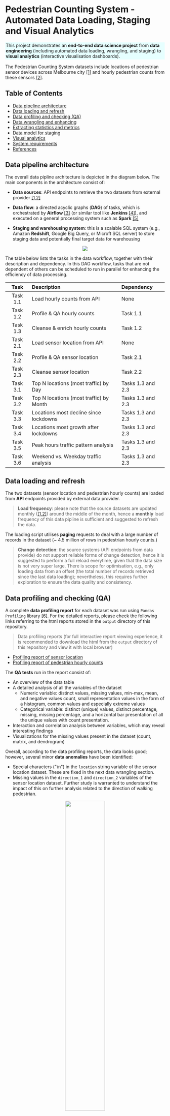 # Pedestrian Counting System - Automated Data Loading, Staging and Visual Analytics

<div class="warning" style='padding:0.1em; background-color:#e6ffff'>
<span>
This project demonstrates an <b>end-to-end data science project</b> from <b>data engineering</b> (including automated data loading, wrangling, and staging) to <b>visual analytics</b> (interactive visualisation dashboards). 
</span>
</div>

The Pedestrian Counting System datasets include locations of pedestrian sensor devices across Melbourne city [[1]](#references) and hourly pedestrian counts from these sensors [[2]](#references).

## Table of Contents

- [Data pipeline architecture](#architecture)
- [Data loading and refresh](#loading)
- [Data profiling and checking (QA)](#profiling)
- [Data wrangling and enhancing](#wrangling)
- [Extracting statistics and metrics](#stats)
- [Data model for staging](#data-model)
- [Visual analytics](#visual-analytics)
- [System requirements](#requirements)
- [References](#references)


## Data pipeline architecture <a name="architecture"> </a>

The overall data pipline architecture is depicted in the diagram below. The main components in the architecture consist of:

- **Data sources**: API endpoints to retrieve the two datasets from external provider [[1,2]](#references)

- **Data flow**: a directed acyclic graphs (**DAG**) of tasks, which is orchestrated by **Airflow** [[3]](#references) (or similar tool like **Jenkins** [[4]](#references)), and executed on a general processing system such as **Spark** [[5]](#references)

- **Staging and warehousing system**: this is a scalable SQL system (e.g., Amazon **Redshift**, Google Big Query, or Microft SQL server) to store staging data and potentially final target data for warehousing

<p align="center">
  <img src="./img/architecture.png">
</p>

The table below lists the tasks in the data workflow, together with their description and dependency. In this DAG workflow, tasks that are not dependent of others can be scheduled to run in parallel for enhancing the efficiency of data processing. 

<div align="center">
            
| Task   |  Description | Dependency |
|:-:|:--|:--|
| Task 1.1  | Load hourly counts from API | None  |
| Task 1.2  | Profile & QA hourly counts  | Task 1.1  |
| Task 1.3  | Cleanse & enrich hourly counts  | Task 1.2  |
| Task 2.1  | Load sensor location from API  | None  |
| Task 2.2  | Profile & QA sensor location  | Task 2.1  |
| Task 2.3  | Cleanse sensor location  | Task 2.2  |
| Task 3.1  | Top N locations (most traffic) by Day  | Tasks 1.3 and 2.3  |
| Task 3.2  | Top N locations (most traffic) by Month  | Tasks 1.3 and 2.3  |
| Task 3.3  | Locations most decline since lockdowns  | Tasks 1.3 and 2.3  |
| Task 3.4  | Locations most growth after lockdowns  | Tasks 1.3 and 2.3  |
| Task 3.5  | Peak hours traffic pattern analysis  | Tasks 1.3 and 2.3  |
| Task 3.6  | Weekend vs. Weekday traffic analysis  | Tasks 1.3 and 2.3  |

</div>

## Data loading and refresh<a name="loading"> </a>

The two datasets (sensor location and pedestrian hourly counts) are loaded from **API** endpoints provided by external data provider. 
> **Load frequency**: please note that the source datasets are updated monthly ([[1,2]](#references)) around the middle of the month, hence a **monthly** load frequency of this data pipline is sufficient and suggested to refresh the data. 

The loading script utilises **paging** requests to deal with a large number of records in the dataset (~ 4.5 million of rows in pedestrian hourly counts.)
> **Change detection**: the source systems (API endpoints from data provide) do not support reliable forms of change detection, hence it is suggested to perform a full reload everytime, given that the data size is not very super large. There is scope for optimisation, e.g., only loading data from an offset (the total number of records retrieved since the last data loading); nevertheless, this requires further exploration to ensure the data quality and consistency.

## Data profiling and checking (QA) <a name="profiling"> </a>

A complete **data profiling report** for each dataset was run using `Pandas Profiling` library [[6]](#references). For the detailed reports, please check the following links referring to the html reports stored in the `output` directory of this repository.


> Data profiling reports (for full interactive report viewing experience, it is recommended to download the html from the `output` directory of this repository and view it with local browser)
- [Profiling report of sensor location](https://htmlpreview.github.io/?https://github.com/hoangtamvo/pedestrian-analytics/blob/f943f72c6e5263c0e5e8493f6975ea926db34cad/output/data%20profiling%20sensor%20location.html)
- [Profiling report of pedestrian hourly counts](https://htmlpreview.github.io/?https://github.com/hoangtamvo/pedestrian-analytics/blob/f943f72c6e5263c0e5e8493f6975ea926db34cad/output/data%20profiling%20pedestrian%20per%20hour.html)


The **QA tests** run in the report consist of:
- An overview of the data table
- A detailed analysis of all the variables of the dataset
    - Numeric variable: distinct values, missing values, min-max, mean, and negative values count, small representation values in the form of a histogram, common values and especially extreme values
    - Categorical variable: distinct (unique) values, distinct percentage, missing, missing percentage, and a horizontal bar presentation of all the unique values with count presentation.
- Interaction and correlation analysis between variables, which may reveal interesting findings
- Visualizations for the missing values present in the dataset (count, matrix, and dendrogram)

Overall, according to the data profiling reports, the data looks good; however, several minor **data anomalies** have been identified:
- Special characters ("\n") in the `location` string variable of the sensor location dataset. These are fixed in the next data wrangling section.
- Missing values in the `direction_1` and `direction_2` variables of the sensor location dataset. Further study is warranted to understand the impact of this on further analysis related to the direction of walking pedestrian.   
<p align="center">
  <img src="./img/missing values.png" width=50% height=auto>
</p>

Given the time constraint for this project, this documentation is still a `work-in-progress` and apparently, more data checking could have been done and potentially more data issues might have been found. In addition to the data profiling report, there could be other extra QA that can be done, for examples:
- Outlier dedection on numeric variables using Box plots and other statistics methods
- Data consistency and semantics, e.g., whether all the lat/lon locations are in the Melbourne geographical area



## Data wrangling and  enhancing<a name="wrangling"> </a>

### Data cleansing
As described in the above data checking section, there are special characters ("\n") in the `location` string variable of the sensor location dataset. This will impact any downstream analysis and visualisation if they are using this string value. 

Hence, these special characters are removed in the data cleansing task (part of the data pipeline) run on the sensor location dataset. The `cleansed sensor location dataset` was staged in the system for further analysis, and is also publicly available [here](https://github.com/hoangtamvo/pedestrian-analytics/blob/f943f72c6e5263c0e5e8493f6975ea926db34cad/output/SENSOR.csv)  for reference.

### Data enhancing

The data quality of the `pedestrian hourly counts` dataset looks good; nevertheless, the following enhancement has been done to the dataset so that it is easier for the next extracting statistics step.
> Data enrichment
- `date_key`: in the source data, there is only the combined date time information but not the date itself. For data warehousing applications, **time intelligence analytics** is essential, hence a derived variable named `date_key` was created from the date time information. This newly created variable can be used to filter the data based on date, and can also be linked to the **date dimension** table in the datawarehouse for supporting advanced time intelligence analytics such rolling 12-month calculation.  
- `day_type` (weekday or weekend): this is an extra variable dervied from the day column. This newly derived variable is useful for extracting additional statistics to compare weekday against weekend traffic patterns.

The `enriched pedestrian hourly counts` was staged in the system for further analysis, and its small **sample** is also publicly available [here](https://github.com/hoangtamvo/pedestrian-analytics/blob/f943f72c6e5263c0e5e8493f6975ea926db34cad/output/PEDESTRIAN_PER_HOUR_SAMPLE_ONLY.csv)  for reference.

## Extracting statistics (stats) and metrics <a name="stats"> </a>

In this section, more advanced data engineering tasks are conducted to extract statistics from the above cleansed and enriched datasets. Each complex summary statistics are broken down to several small steps which are implemented through common  `reusable modular functions`. Each step can perform the calculation using SQL (various complexity levels) or Python pandas functions or a combination of both.  

The implemented program [`automated load and stage.py`](https://github.com/hoangtamvo/pedestrian-analytics/blob/5d3db52d4c2be8cd89cd082df575aa81d5c62b08/automated%20load%20and%20stage.py) is well-documented with comprehensive code comments and detailed `docstring` for documentation. In addition, a brief explanation of the calculation of these statistics is also provided in the following. Most statistics are looking into comparing the `pedestrian traffic` at different locations or time periods, and hence the basic metrics used for comparison is the `average hourly counts`.


### Stats 1: Top N locations (most pedestrians) by Day

The steps to compute this aggregate analytics summary data include:
    - Calculate average hourly counts by (1) day (Monday to Sunday) and (2) sensor id
    - Join with sensor location data to get location info
    - Calculate the rank within each day group based on average hourly counts
    (rank 1 the most pedestrians). 

By providing the rank in the summary statistics data, any downstream analysis can pick their desired top N. The resulted summary data table `TOP_N_LOCATIONS_BY_DAY` was staged in the SQL database system for further use in downstream analysis, and it is also publicly available [here](https://github.com/hoangtamvo/pedestrian-analytics/blob/5d3db52d4c2be8cd89cd082df575aa81d5c62b08/output/TOP_N_LOCATIONS_BY_DAY.csv)  for reference. Further, the figure below provides a sneak peek of this summary data table, which is showing the top 10 locations (most pedestrians) on Friday.

<p align="center">
  <img src="./img/stats1.png" width=75% height=auto>
</p>


### Stats 2: Top N locations (most pedestrians) by Month

The calculation of this statistics summary is similar to that of the above Stats 1 -- we just need to replace the group by clause from Day in Stats 1 to Month in this Stat 2. In fact, in terms of implementation, there is just a single `reusable function` that can calculate Stats 1 and Stat 2, depending on the provided parameter (Day or Month.) 


Similar to Stats 1, by providing the rank in the summary statistics data, any downstream analysis can pick their desired top N. The resulted summary data table `TOP_N_LOCATIONS_BY_MONTH` was staged in the SQL database system for further use in downstream analysis, and it is also publicly available [here](https://github.com/hoangtamvo/pedestrian-analytics/blob/5d3db52d4c2be8cd89cd082df575aa81d5c62b08/output/TOP_N_LOCATIONS_BY_MONTH.csv)  for reference. Further, the figure below provides a sneak peek of this summary data table, which is showing the top 10 locations (most pedestrians) in April.

<p align="center">
  <img src="./img/stats2.png" width=75% height=auto>
</p>


### Stats 3: Locations most decline during lockdowns

The steps to compute this aggregate analytics summary data include:
    - Calculate the average hourly counts for each location during `precovid` period
    - Calculate the average hourly counts for each location during `lockdown` periods
    - Compare the average hourly counts for each location between precovid period and during
    lockdown periods, and returns the location having most `decline`. 
    
Note that the decline in traffic is calculated in absolute values (which is also used to choose the most decline location), whereas the decline in percentage values is also calculated and returned. The resulted summary data table `HOURLY_COUNTS_DECLINE_LOCKDOWN` was staged in the SQL database system for further use in downstream analysis, and it is also publicly available [here](https://github.com/hoangtamvo/pedestrian-analytics/blob/5d3db52d4c2be8cd89cd082df575aa81d5c62b08/output/HOURLY_COUNTS_DECLINE_LOCKDOWN.csv)  for reference. Further, the figure below provides a sneak peek of this summary data table, which is showing the top 5 locations with most decline in traffic during lockdowns compared to precovid period.

<p align="center">
  <img src="./img/stats3.png" width=75% height=auto>
</p>


### Stats 4: Locations most growth after lockdowns

The steps to compute this aggregate analytics summary data include:
    - Calculate the average hourly counts for each location during `lockdown` periods
    - Calculate the average hourly counts for each location `after lockdown` periods
    - Compare the average hourly counts for each location between during
    lockdown periods and after lockdown, and returns the location having most `growth`. 
    
Stats 4 and Stats 3 share many common implemented functions to do similar calculation but with different parameters. In addition, similar to Stats 3, the growth in traffic is calculated in absolute values (which is also used to choose the most growth location), whereas the growth in percentage values is also calculated and returned. The resulted summary data table `HOURLY_COUNTS_GROWTH_AFTER_LOCKDOWN` was staged in the SQL database system for further use in downstream analysis, and it is also publicly available [here](https://github.com/hoangtamvo/pedestrian-analytics/blob/5d3db52d4c2be8cd89cd082df575aa81d5c62b08/output/HOURLY_COUNTS_GROWTH_AFTER_LOCKDOWN.csv)  for reference. Further, the figure below provides a sneak peek of this summary data table, which is showing the top 5 locations with most growth in traffic during the last year after lockdowns periods.

<p align="center">
  <img src="./img/stats4.png" width=75% height=auto>
</p>


### (Extra) Stats 5: Peak hours traffic pattern analysis

This statistics is **beyond the requirements** of the coding test. In this statistics, for each location, we calculate the average hourly counts by time (0-23 hours) in each day in the week. This summary statistics is useful for identifying peak hours in a day at a location.


The resulted summary data table `AVG_HOURLY_COUNTS_BY_DAY_TIME` was staged in the SQL database system for further use in downstream analysis, and it is also publicly available [here](https://github.com/hoangtamvo/pedestrian-analytics/blob/5d3db52d4c2be8cd89cd082df575aa81d5c62b08/output/AVG_HOURLY_COUNTS_BY_DAY_TIME.csv)  for reference. Further, the figure below provides a sneak peek of this summary data table, which is showing the average hourly counts by time of the day (0-23 hours) on Friday at the location of sensor id 16. 

<p align="center">
  <img src="./img/stats5.png" width=75% height=auto>
</p>


As can be seen and also as expected, around lunch time appears to be peak hours. This statistics summary data is useful to create a an interactive data visualisation which end users may use to discover spatial and temporal insights as will be shown in the next [Visual analytics](#visual-analytics) section.


### (Extra) Stats 6: Weekday vs. weekend traffic analysis

In this another extra statistics, for each location, we calculate the average hourly counts by time (0-23 hours) during weekday and weekend. This summary statistics is useful for performing traffic analysis of weekend and weekday, and compare them to see if there is any insight.


The resulted summary data table `AVG_HOURLY_COUNTS_WEEKDAY_WEEKEND` was staged in the SQL database system for further use in downstream analysis, and it is also publicly available [here](https://github.com/hoangtamvo/pedestrian-analytics/blob/5d3db52d4c2be8cd89cd082df575aa81d5c62b08/output/AVG_HOURLY_COUNTS_WEEKDAY_WEEKEND.csv)  for reference. Further, the figure below provides a sneak peek of this summary data table, which is showing the average hourly counts by time of the day (0-23 hours) during weekday and weekend at the location of sensor id 16. 

<p align="center">
  <img src="./img/stats6.png" width=75% height=auto>
</p>


This full statistics data reveals that pedestrian counts during weekdays fluctuate at peak hours, whereas counts during weekends grow and shrink steadily, which will be depicted in the next [Visual analytics](#visual-analytics) section.


## Data model for staging<a name="data-model"> </a>

So far we have discussed about data wrangling/enriching and extracting stats. As the product of these tasks in the data pipeline workflow, the cleansed/enriched data tables and summary data tables are stored and staged in the SQL database for future use. More details about these staged data tables are listed in the following.

| Table   |  Description | Relationship between tables |
|:--|:--|:--|
| SENSOR  | Cleansed sensor location data | Joinable with other tables by `sensor_id`  |
| PEDESTRIAN_PER_HOUR  | Enriched pedestrian hourly counts  | Joinable with SENSOR table by `sensor_id`  |
| TOP_N_LOCATIONS_BY_DAY  | Stats 1 resulted summary data  | Joinable with SENSOR table by `sensor_id` |
| TOP_N_LOCATIONS_BY_MONTH  | Stats 2 resulted summary data  | Joinable with SENSOR table by `sensor_id`  |
| HOURLY_COUNTS_DECLINE_LOCKDOWN  | Stats 3 resulted summary data  | Joinable with SENSOR table by `sensor_id`  |
| HOURLY_COUNTS_GROWTH_AFTER_LOCKDOWN  | Stats 4 resulted summary data  | Joinable with SENSOR table by `sensor_id`  |
| AVG_HOURLY_COUNTS_BY_DAY_TIME  | Stats 5 resulted summary data  | Joinable with SENSOR table by `sensor_id`  |
| AVG_HOURLY_COUNTS_WEEKDAY_WEEKEND  | Stats 6 resulted summary data  | Joinable with SENSOR table by `sensor_id`  |

Further, the diagram below depicts the **data model** and the relationships between the staged data tables. 

<p align="center">
  <img src="./img/data model.png">
</p>


> **Materialise location** information into **summary data** tables: 
- It is worth noting that for the staged summary data tables, even though in the data model they are joinable with the SENSOR table to retrieve sensor's information such as name and location, in implementation these information are actually already pre-linked and materialised in the summary data table results to support for performance and efficiency of future analysis. 
- This decision is sensible because the size of the summary data tables are small, hence it is better to materialise more information into them, rather than paying computation cost for an extra join operation in the downstream analysis. 

## System requirements <a name="requirements"> </a>

Please note that the data pipeline [architecture section](#architecture) described an ideal setup for a production environment with commercial and scalable systems. 

In this project a `Python built-in SQL database system` (SQLite) was used for demonstration purpose only, and the entire data pipeline workflow was run using  Python (version 3.7.1).

To execute the automated load and stage program:

```bash
 $ python "./automated load and stage.py"
```

## Visual analytics with interactive dashboards <a name="visual-analytics"> </a>

The extracted statistics described in the above section provide opportunities and use cases for interesting visual analytics applications. Two possibilities are sketched in the following while the full implementation will be developed and published into this same repository once they are ready.

### Spatial analysis and Peak hours traffic pattern

An application is being developed using R and RShiny to create a simple **interactive** data visualisation which end users may use to discover **spatial** and **temporal** insights of the pedestrian counting system dataset, e.g., to find locations with most traffic and their peak traffic hours. The extra statistics (peak hours traffic pattern analysis) calculated in the data pipeline workflow as described in the [previous section](#stats) provide the essential data for this application. 

<p align="center">
  <img src="./img/dashboard.png">
</p>

### Weekday vs. weekend traffic 

Another application is also being developed using D3js to create a simple **interactive narrative visualisation** that communicates specific findings to a general audience, e.g., the difference in traffic patterns of weekday against weekend. The extra statistics (weekend vs. weekday traffic analysis) calculated in the data pipeline workflow as described in the [previous section](#stats) makes this application possible.

<p align="center">
  <img src="./img/weekend analysis.png">
</p>


## References <a name="references"> </a>
[[1] Dataset 1: Pedestrian Counting System - Sensor Locations](https://data.melbourne.vic.gov.au/Transport/Pedestrian-Counting-System-Sensor-Locations/h57g-5234)

[[2] Dataset 2: Pedestrian Counting System - Monthly (counts per hour)](https://data.melbourne.vic.gov.au/Transport/Pedestrian-Counting-System-Monthly-counts-per-hour/b2ak-trbp)

[[3] Apache Airflow - Programmatic platform for Data Pipelines and ETL/ELT workflows](https://medium.com/analytics-vidhya/apache-airflow-programmatic-platform-for-data-pipelines-and-etl-elt-workflows-b9e4d8346541)

[[4] Automating data pipelines with Jenkins](https://techblog.livongo.com/jenkins-etl/)

[[5] Spark: Unified engine for large-scale data analytics](https://spark.apache.org/)

[[6] Data Profiling with Pandas](https://www.analyticsvidhya.com/blog/2021/06/generate-reports-using-pandas-profiling-deploy-using-streamlit/)
